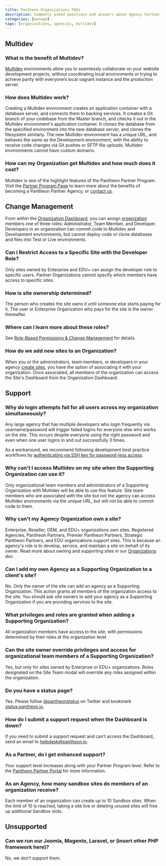 ```yaml
---
title: Pantheon Organizations FAQs
description: Commonly asked questions and answers about Agency Partner Organizations using the Pantheon Platform.
categories: [manage]
tags: [organizations, agencies, multidev]
---
```

## Multidev

### What is the benefit of Multidev?

[Multidev](/guides/multidev) environments allow you to seamlessly collaborate on your website development projects, without coordinating local environments or trying to achieve parity with everyone’s local vagrant instance and the production server.

### How does Multidev work?

Creating a Multidev environment creates an application container with a database server, and connects them to backing services. It creates a Git branch of your codebase from the Master branch, and checks it out in the Multidev environment's application container. It clones the database from the specified environment into the new database server, and clones the filesystem similarly. The new Multidev environment has a unique URL, and behaves the same as the Development environment, with the ability to receive code changes via Git pushes or SFTP file uploads. Multidev environments cannot have custom domains.

### How can my Organization get Multidev and how much does it cost?

Multidev is one of the highlight features of the Pantheon Partner Program. Visit the [Partner Program Page](https://pantheon.io/plans/partner-program) to learn more about the benefits of becoming a Pantheon Partner Agency, or [contact us](https://pantheon.io/contact-us?docs).

## Change Management

From within the [Organization Dashboard](/guides/legacy-dashboard/org-dashboard), you can assign [organization](/organizations) members one of three roles: Administrator, Team Member, and Developer. Developers in an organization can commit code to Multidev and Development environments, but cannot deploy code or clone databases and files into Test or Live environments.

### Can I Restrict Access to a Specific Site with the Developer Role?

Only sites owned by Enterprise and EDU+ can assign the developer role to specific users. Partner Organizations cannot specify which members have access to specific sites.

### How is site ownership determined?

The person who creates the site owns it until someone else starts paying for it. The user or Enterprise Organization who pays for the site is the owner thereafter.

### Where can I learn more about these roles?

See [Role-Based Permissions & Change Management](/change-management) for details.

### How do we add new sites to an Organization?

When you or the administrators, team members, or developers in your agency [create sites](https://dashboard.pantheon.io/sites/create), you have the option of associating it with your organization. Once associated, all members of the organization can access the Site's Dashboard from the Organization Dashboard.

## Support

### Why do login attempts fail for all users across my organization simultaneously?

Any large agency that has multiple developers who login frequently via username/password will trigger failed logins for everyone else who works on the site. This occurs despite everyone using the right password and even when one user logins in and out successfully 3 times.

As a workaround, we recommend following development best practice workflows by [authenticating via SSH key for password-less access](/ssh-keys).

### Why can't I access Multidev on my site when the Supporting Organization can use it?

Only organizational team members and administrators of a Supporting Organization with Multidev will be able to use this feature. Site team members who are associated with the site but not the agency can access Multidev environments via the unique URL, but will not be able to commit code to them.

### Why can't my Agency Organization own a site?

Enterprise, Reseller, OEM, and EDU+ organizations own sites. Registered Agencies, Pantheon Partners, Premier Pantheon Partners, Strategic Pantheon Partners, and EDU organizations support sites. This is because an agency's role is to develop, service, and maintain a site on behalf of its owner. Read more about owning and supporting sites in our [Organizations](/organizations/#organization-site-association) doc.

### Can I add my own Agency as a Supporting Organization to a client's site?

No. Only the owner of the site can add an agency as a Supporting Organization. This action grants all members of the organization access to the site. You should ask site owners to add your agency as a Supporting Organization if you are providing services to the site.

### What privileges and roles are granted when adding a Supporting Organization?

All organization members have access to the site, with permissions determined by their roles at the organization level.

### Can the site owner override privileges and access for organizational team members of a Supporting Organization?

Yes, but only for sites owned by Enterprise or EDU+ organizations. Roles designated on the Site Team modal will override any roles assigned within the organization.

### Do you have a status page?

Yes. Please follow [@pantheonstatus](https://twitter.com/pantheonstatus) on Twitter and bookmark [status.pantheon.io](https://status.pantheon.io/).

### How do I submit a support request when the Dashboard is down?

If you need to submit a support request and can’t access the Dashboard, send an email to helpdesk@pantheon.io.

### As a Partner, do I get enhanced support?

Your support level increases along with your Partner Program level. Refer to the [Pantheon Partner Portal](https://pantheon.io/plans/partner-portal) for more information.

### As an Agency, how many sandbox sites do members of an organization receive?

Each member of an organization can create up to 10 Sandbox sites. When the limit of 10 is reached, taking a site live or deleting unused sites will free up additional Sandbox slots.

## Unsupported

### Can we run our Joomla, Magento, Laravel, or (insert other PHP framework here)?

No, we don’t support them.
